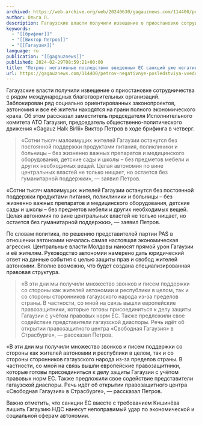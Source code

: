 ```yaml
---
archived: https://web.archive.org/web/20240630/gagauznews.com/114400/petrov-negativnye-posledstviya-vvedennyh-es-sanktsij-uzhe-negativno-vliyayut-na-zhitelej-gagauzii.html
author: Ольга Л.
description: Гагаузские власти получили извещение о приостановке сотрудничества с рядом международных благотворительных организаций. Заблокирован ряд социально ориентированных законопроектов, автономия и все её жители находятся на грани полного экономического краха. Об этом рассказал заместитель председателя Исполнительного комитета АТО Гагаузия, председатель общественно-политического движения «Gagauz Halk Birlii» Виктор Петров в ходе брифинга в четверг. «Сотни тысяч малоимущих жителей Гагаузии останутся без постоянной поддержки продуктами питания, поликлиники и больницы – без жизненно важных препаратов и медицинского оборудования, детские сады и школы – без предметов мебели и других необходимых вещей. Целая автономия по вине центральных властей не только нищает, но остается без гуманитарной поддержки», — заявил […]
keywords:
  - "[[брифинг]]"
  - "[[Виктор Петров]]"
  - "[[Гагаузия]]"
language: ru
publication: "[[gagauznews]]"
published: 2024-02-29T08:59:21+00:00
title: "Петров: негативные последствия введенных ЕС санкций уже негативно влияют на жителей Гагаузии"
url: https://gagauznews.com/114400/petrov-negativnye-posledstviya-vvedennyh-es-sanktsij-uzhe-negativno-vliyayut-na-zhitelej-gagauzii.html
---
```


Гагаузские власти получили извещение о приостановке сотрудничества с рядом международных благотворительных организаций. Заблокирован ряд социально ориентированных законопроектов, автономия и все её жители находятся на грани полного экономического краха. Об этом рассказал заместитель председателя Исполнительного комитета АТО Гагаузия, председатель общественно-политического движения «Gagauz Halk Birlii» Виктор Петров в ходе брифинга в четверг.

> «Сотни тысяч малоимущих жителей Гагаузии останутся без постоянной поддержки продуктами питания, поликлиники и больницы – без жизненно важных препаратов и медицинского оборудования, детские сады и школы – без предметов мебели и других необходимых вещей. Целая автономия по вине центральных властей не только нищает, но остается без гуманитарной поддержки», — заявил Петров.

«Сотни тысяч малоимущих жителей Гагаузии останутся без постоянной поддержки продуктами питания, поликлиники и больницы – без жизненно важных препаратов и медицинского оборудования, детские сады и школы – без предметов мебели и других необходимых вещей. Целая автономия по вине центральных властей не только нищает, но остается без гуманитарной поддержки», — заявил Петров.

По словам политика, по решению представителей партии PAS в отношении автономии началась самая настоящая экономическая агрессия. Центральные власти Молдовы наносят прямой урон Гагаузии и её жителям. Руководство автономии намерено дать юридический ответ на данные события с целью защиты прав и свобод жителей автономии. Вполне возможно, что будет создана специализированная правовая структура.

> «В эти дни мы получили множество звонков и писем поддержки со стороны как жителей автономии и республики в целом, так и со стороны сторонников гагаузского народа из-за пределов страны. В частности, со мной на связь вышли европейские правозащитники, которые готовы присоединиться к делу защиты Гагаузии с учётом правовых норм ЕС. Также предложили свое содействие представители гагаузской диаспоры. Речь идёт об открытии правозащитного центра «Свободная Гагаузия» в Страсбурге», — рассказал Петров.

«В эти дни мы получили множество звонков и писем поддержки со стороны как жителей автономии и республики в целом, так и со стороны сторонников гагаузского народа из-за пределов страны. В частности, со мной на связь вышли европейские правозащитники, которые готовы присоединиться к делу защиты Гагаузии с учётом правовых норм ЕС. Также предложили свое содействие представители гагаузской диаспоры. Речь идёт об открытии правозащитного центра «Свободная Гагаузия» в Страсбурге», — рассказал Петров.

Важно отметить, что санкции ЕС вместе с требованием Кишинёва лишить Гагаузию НДС нанесут непоправимый удар по экономической и социальной сферам автономии.